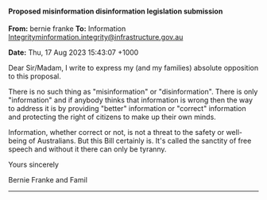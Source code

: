 #### Proposed misinformation disinformation legislation submission

**From:** bernie franke
**To:** Information [Integritym<information.integrity@infrastructure.gov.au>](mailto:information.integrity@infrastructure.gov.au)

**Date:** Thu, 17 Aug 2023 15:43:07 +1000

Dear Sir/Madam,
I write to express my (and my families) absolute opposition to this proposal.

There is no such thing as "misinformation" or "disinformation". There is only "information" and if anybody thinks that
information is wrong then the way to address it is by providing "better" information or "correct" information and
protecting the right of citizens to make up their own minds.

Information, whether correct or not, is not a threat to the safety or well-being of Australians. But this Bill certainly is.
It's called the sanctity of free speech and without it there can only be tyranny.

Yours sincerely

Bernie Franke and Famil


-----

